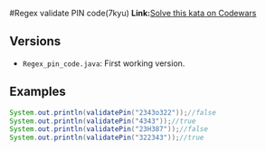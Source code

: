 #Regex validate PIN code(7kyu)
**Link:**[Solve this kata on Codewars](https://www.codewars.com/kata/55f8a9c06c018a0d6e000132)
## Versions
- `Regex_pin_code.java`: First working version.
## Examples
```java
System.out.println(validatePin("2343o322"));//false
System.out.println(validatePin("4343"));//true
System.out.println(validatePin("23H387"));//false
System.out.println(validatePin("322343"));//true
